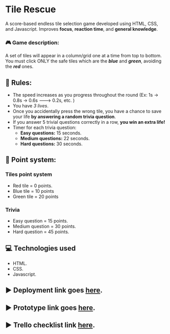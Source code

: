 # Tile Rescue

A score-based endless tile selection game developed using HTML, CSS, and Javascript. Improves **focus**, **reaction time**, and **general knowledge**.


### 🎮 Game description:

A set of tiles will appear in a column/grid one at a time from top to bottom. You must click ONLY the safe tiles which are the ***blue*** and ***green***, avoiding the ***red*** ones. 


## 📝 Rules:

- The speed increases as you progress throughout the round (Ex: 1s -> 0.8s -> 0.6s ---> 0.2s, etc. )
- You have _3 lives_.
- Once you accidentally press the wrong tile, you have a chance to save your life **by answering a random trivia question**.
- If you answer 5 trivial questions correctly in a row, **you win an extra life!**
- Timer for each trivia question: 
    - **Easy questions:** 15 seconds.
    - **Medium questions:** 22 seconds.
    - **Hard questions:** 30 seconds.

## 👾 Point system:

### Tiles point system

- Red tile = 0 points.
- Blue tile = 10 points
- Green tile = 20 points


### Trivia

- Easy question = 15 points.
- Medium question = 30 points.
- Hard question = 45 points.

## 💻 Technologies used

- HTML.
- CSS.
- Javascript.

## ▶️ Deployment link goes [here](https://tile-rescue.surge.sh/).

## ▶️ Prototype link goes [here](https://www.figma.com/design/k6fR6OFoCuDXbPrsQTDw7D/Untitled?node-id=0-1&t=kRchk7MP10ejXEJy-1).

## ▶️ Trello checklist link [here](https://trello.com/invite/b/686f092f0f2a5fa5dd39bf8b/ATTI8e4fce6b43f8adfe8980d696b5af2be5B17342FB/tile-rescue-trello).